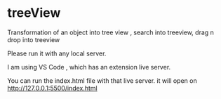 # treeView
Transformation of an object into tree view , search into treeview, drag n drop into treeview

Please run it with any local server.

I am using VS Code , which has an extension live server.

You can run the index.html file with that live server. it will open on http://127.0.0.1:5500/index.html
